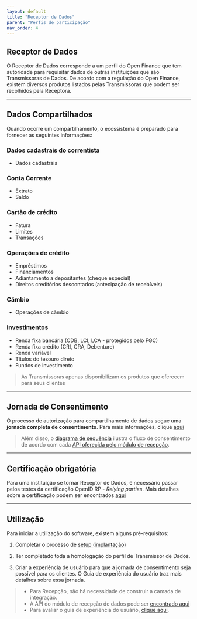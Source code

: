 ```yaml
---
layout: default
title: "Receptor de Dados"
parent: "Perfis de participação"
nav_order: 4
---
```


## Receptor de Dados

O Receptor de Dados corresponde a um perfil do Open Finance que tem autoridade para requisitar dados de outras instituições que são Transmissoras de Dados. De acordo com a regulação do Open Finance, existem diversos produtos listados pelas Transmissoras que podem ser recolhidos pela Receptora.

---

## Dados Compartilhados

Quando ocorre um compartilhamento, o ecossistema é preparado para fornecer as seguintes informações:

### **Dados cadastrais do correntista**

- Dados cadastrais

### **Conta Corrente**

- Extrato
- Saldo

### **Cartão de crédito**

- Fatura
- Limites
- Transações

### **Operações de crédito**

- Empréstimos
- Financiamentos
- Adiantamento a depositantes (cheque especial)
- Direitos creditórios descontados (antecipação de recebíveis)

### **Câmbio**

- Operações de câmbio

### **Investimentos**

- Renda fixa bancária (CDB, LCI, LCA - protegidos pelo FGC)
- Renda fixa crédito (CRI, CRA, Debenture)
- Renda variável
- Títulos do tesouro direto
- Fundos de investimento

> As Transmissoras apenas disponibilizam os produtos que oferecem para seus clientes

---

## Jornada de Consentimento

O processo de autorização para compartilhamento de dados segue uma **jornada completa de consentimento**. Para mais informações, clique [aqui](../JornadaConsentimento/OFB-JornadaConsentimento.html)

> Além disso, o [diagrama de sequência][DiagramaSequência] ilustra o fluxo de consentimento de acordo com cada [API oferecida pelo módulo de recepção][API-Recepção].

---

## Certificação obrigatória

Para uma instituição se tornar Receptor de Dados, é necessário passar pelos testes da certificação OpenID RP - *Relying parties*. Mais detalhes sobre a certificação podem ser encontrados [aqui](../OFB-Certificações.html)

---

## Utilização

Para iniciar a utilização do software, existem alguns pré-requisitos:

1. Completar o processo de [setup (implantação)](../../Plataforma-OpusOpenFinance/Implantação/OOF-Implantação.html)

2. Ter completado toda a homologação do perfil de Transmissor de Dados.

3. Criar a experiência de usuário para que a jornada de consentimento seja possível para os clientes. O Guia de experiência do usuário traz mais detalhes sobre essa jornada.  

> - Para Recepção, não há necessidade de construir a camada de integração.  
> - A API do módulo de recepção de dados pode ser [encontrado aqui][API-Recepção]
> - Para avaliar o guia de experiência do usuário, [clique aqui][GuiaUX].


[Recepção]: ../../Plataforma-OpusOpenFinance/Receptor_de_Dados/oas-opustpp-dados.yml
[DiagramaSequência]: ../../Plataforma-OpusOpenFinance/Receptor_de_Dados/images/consent-sequence.png
[GuiaUX]: https://openfinancebrasil.atlassian.net/wiki/spaces/OF/pages/17378535/Guia+de+Experi+ncia+do+Usu+ri

[API-Recepção]: ../../../../swagger-ui/index.html?api=OAS-Receptor